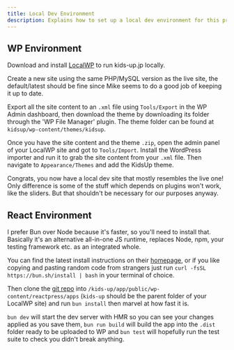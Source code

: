 ```yaml
---
title: Local Dev Environment
description: Explains how to set up a local dev environment for this project.
---
```


## WP Environment

Download and install [LocalWP](https://localwp.com/) to run kids-up.jp locally.

Create a new site using the same PHP/MySQL version as the live site, the default/latest should be fine since Mike seems to do a good job of keeping it up to date.

Export all the site content to an `.xml` file using `Tools/Export` in the WP Admin dashboard, then download the theme by downloading its folder through the 'WP File Manager' plugin. The theme folder can be found at `kidsup/wp-content/themes/kidsup`.

Once you have the site content and the theme `.zip`, open the admin panel of your LocalWP site and got to `Tools/Import`. Install the WordPress importer and run it to grab the site content from your `.xml` file. Then navigate to `Appearance/Themes` and add the KidsUp theme.

Congrats, you now have a local dev site that mostly resembles the live one! Only difference is some of the stuff which depends on plugins won't work, like the sliders. But that shouldn't be necessary for our purposes anyway.

## React Environment

I prefer Bun over Node because it's faster, so you'll need to install that. Basically it's an alternative all-in-one JS runtime, replaces Node, npm, your testing framework etc. as an integrated whole.

You can find the latest install instructions on their [homepage](https://bun.sh/), or if you like copying and pasting random code from strangers just run `curl -fsSL https://bun.sh/install | bash` in your terminal of choice.

Then clone the [git repo](https://github.com/Brett-Tanner/setsumeikai_calendar.git) into `/kids-up/app/public/wp-content/reactpress/apps` (`kids-up` should be the parent folder of your LocalWP site) and run `bun install` then marvel at how fast it is.

`bun dev` will start the dev server with HMR so you can see your changes applied as you save them, `bun run build` will build the app into the `.dist` folder ready to be uploaded to WP and `bun test` will hopefully run the test suite to check you didn't break anything.
